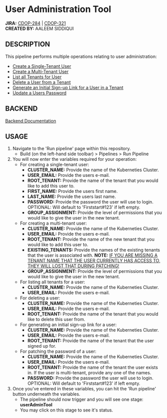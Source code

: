 # User Administration Tool
**JIRA:** [CDOP-284](https://www.atlassian.com/software/jira) | [CDOP-321](https://www.atlassian.com/software/jira) <br />
**CREATED BY:** AALEEM SIDDIQUI

## DESCRIPTION
This pipeline performs multiple operations relating to user administration:
- [Create a Single-Tenant User](https://www.atlassian.com/software/confluence)
- [Create a Multi-Tenant User](https://www.atlassian.com/software/confluence)
- [List all Tenants for User](https://www.atlassian.com/software/confluence)
- [Delete a User from a Tenant](https://www.atlassian.com/software/confluence)
- [Generate an Initial Sign-up Link for a User in a Tenant](https://www.atlassian.com/software/confluence)
- [Update a Users Password](https://www.atlassian.com/software/confluence)

## BACKEND
[Backend Documentation](https://www.atlassian.com/software/confluence)

## USAGE
1. Navigate to the 'Run pipeline' page within this repository.
   - Build (on the left-hand side toolbar) > Pipelines > Run Pipeline
1. You will now enter the variables required for your operation:
   - For creating a single-tenant user:
      - **CLUSTER_NAME:** Provide the name of the Kuberneties Cluster.
      - **USER_EMAIL:** Provide the users e-mail.
      - **ROOT_TENANT:** Provide the name of the tenant that you would like to add this user to. 
      - **FIRST_NAME:** Provide the users first name.
      - **LAST_NAME:** Provide the users last name.
      - **PASSWORD:** Provide the password the user will use to login. OPTIONAL: Will default to 'Firststart#123' if left empty.
      - **GROUP_ASSIGNMENT:** Provide the level of permissions that you would like to give the user in the new tenant.
   - For creating a multi-tenant user:
      - **CLUSTER_NAME:** Provide the name of the Kuberneties Cluster.
      - **USER_EMAIL:** Provide the users e-mail.
      - **ROOT_TENANT:** Provide the name of the new tenant that you would like to add this user to. 
      - **EXISTING_TENANTS:** Provide the names of the existing tenants that the user is associated with. **NOTE:** <u>IF YOU ARE MISSING A TENANT NAME THAT THE USER CURRENTLY HAS ACCESS TO, THEY WILL LOST THAT DURING PATCHING!</u>
      - **GROUP_ASSIGNMENT:** Provide the level of permissions that you would like to give the user in the new tenant.
   - For listing all tenants for a user:
      - **CLUSTER_NAME:** Provide the name of the Kuberneties Cluster.
      - **USER_EMAIL:** Provide the users e-mail.
   - For deleting a user:
      - **CLUSTER_NAME:** Provide the name of the Kuberneties Cluster.
      - **USER_EMAIL:** Provide the users e-mail.
      - **ROOT_TENANT:** Provide the name of the tenant that you would like to delete this user from. 
   - For generating an initial sign-up link for a user:
      - **CLUSTER_NAME:** Provide the name of the Kuberneties Cluster.
      - **USER_EMAIL:** Provide the users e-mail.
      - **ROOT_TENANT:** Provide the name of the tenant that the user signed up for. 
   - For patching the password of a user:
      - **CLUSTER_NAME:** Provide the name of the Kuberneties Cluster.
      - **USER_EMAIL:** Provide the users e-mail.
      - **ROOT_TENANT:** Provide the name of the tenant the user exists in. If the user is multi-tenant, provide any one of the names.
      - **PASSWORD:** Provide the password the user will use to login. OPTIONAL: Will default to 'Firststart#123' if left empty.
1. Once you've entered in these variables, you can hit the 'Run pipeline' button underneath the variables.
   - The pipeline should now trigger and you will see one stage: **userAdminTool**
   - You may click on this stage to see it's status.
